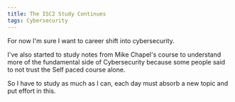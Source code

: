 ```yaml
---
title: The ISC2 Study Continues 
tags: Cybersecurity
---
```


For now I'm sure I want to career shift into cybersecurity.

I've also started to study notes from Mike Chapel's course to understand more of the fundamental side of Cybersecurity because some people said to not trust the Self paced course alone.

So I have to study as much as I can, each day must absorb a new topic and put effort in this.